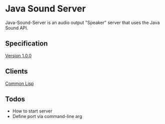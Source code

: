 # Java Sound Server

Java-Sound-Server is an audio output "Speaker" server that uses the Java Sound API.

## Specification

[Version 1.0.0](specification_v1_0_0.md)

## Clients

[Common Lisp](https://github.com/Frechmatz/cl-java-sound-client)

## Todos

* How to start server
* Define port via command-line arg

